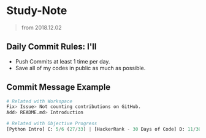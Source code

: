 # Study-Note
> from 2018.12.02


## Daily Commit Rules: I'll

* Push Commits at least 1 time per day.
* Save all of my codes in public as much as possible.


## Commit Message Example

```Python
# Related with Workspace
Fix> Issue> Not counting contributions on GitHub.
Add> README.md> Introduction

# Related with Objective Progress
[Python Intro] C: 5/6 (27/33) | [HackerRank - 30 Days of Code] D: 11/30
```